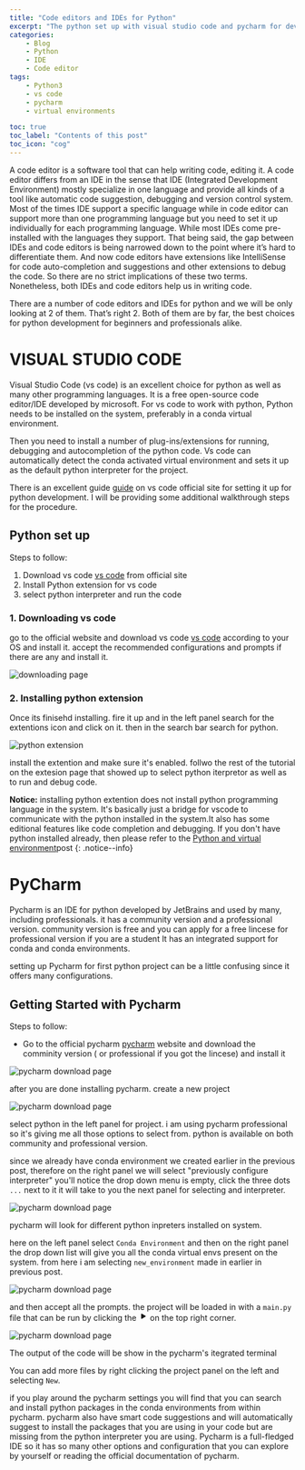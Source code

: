 ```yaml
---
title: "Code editors and IDEs for Python"
excerpt: "The python set up with visual studio code and pycharm for development environment"
categories:
    - Blog
    - Python
    - IDE
    - Code editor
tags:
    - Python3
    - vs code
    - pycharm
    - virtual environments

toc: true
toc_label: "Contents of this post"
toc_icon: "cog"
---
```

A code editor is a software tool that can help writing code, editing it. A code editor differs from an IDE in the sense that IDE (Integrated Development Environment) mostly specialize in one language and provide all kinds of a tool like automatic code suggestion, debugging and version control system. Most of the times IDE support a specific language while in code editor can support more than one programming language but you need to set it up individually for each programming language. While most IDEs come pre-installed with the languages they support. That being said, the gap between IDEs and code editors is being narrowed down to the point where it’s hard to differentiate them. And now code editors have extensions like IntelliSense for code auto-completion and suggestions and other extensions to debug the code.  So there are no strict implications of these two terms. Nonetheless, both IDEs and code editors help us in writing code.


There are a number of code editors and IDEs for python and we will be only looking at 2 of them. That’s right 2. Both of them are by far, the best choices for python development for beginners and professionals alike. 


# VISUAL STUDIO CODE

Visual Studio Code (vs code) is an excellent choice for python as well as many other programming languages. It is a free open-source code editor/IDE  developed by microsoft.
For vs code to work with python, Python needs to be installed on the system, preferably in a conda virtual environment.

Then you need to install a number of plug-ins/extensions for running, debugging and autocompletion of the python code. Vs code can automatically detect the conda activated virtual environment and sets it up as the default python interpreter for the project.

There is an excellent guide [guide] on vs code official site for setting it up for python development. I will be providing some additional walkthrough steps for the procedure.

[guide]: https://code.visualstudio.com/docs/python/python-tutorial

## Python set up

Steps to follow:


1. Download vs code [vs code] from official site
2. Install Python extension for vs code
3. select python interpreter and run the code

[vs code]: https://code.visualstudio.com/Download

### 1. Downloading vs code
go to the official website and download vs code [vs code] according to your OS and install it. accept the recommended configurations and prompts if there are any and install it.

![downloading page](/assets/images/python-IDE/vscode_download.png)


### 2. Installing python extension

Once its finisehd installing. fire it up and  in the left panel search for the extentions icon and click on it. then in the search bar search for python.

![python extension](/assets/images/python-IDE/vscode.png)

install the extention and make sure it's enabled. follwo the rest of the tutorial on the extesion page that showed up to select python iterpretor as well as  to run and debug code.

**Notice:** installing python extention does not install python programming language in the system. It's basically just a bridge for vscode to communicate with the python installed in the system.It also has some editional features like code completion and debugging. If you don't have python installed already, then please refer to the [Python and virtual environment]({%post_url/python/conda/2021-6-30-Python-conda-virtual-environment%})post 
{: .notice--info}

# PyCharm

Pycharm is an IDE for python developed by JetBrains and  used by many, including professionals. it has a community version and a professional version. community version is free and you can apply for a free lincese for professional version if you are a student
It has an integrated support for conda and conda environments.

setting up Pycharm for first python project can be a little confusing since it offers many configurations.

## Getting Started with Pycharm

Steps to follow:
+ Go to the official pycharm [pycharm] website  and download the comminity version (  or professional if you got the lincese) and install it

[pycharm]: https://www.jetbrains.com/pycharm/download/#section=windows

![pycharm download page](/assets/images/python-IDE/pycharm_down.png)

after you are done installing pycharm. create a new project

![pycharm download page](/assets/images/python-IDE/welcome_pycharm.png)

select python in the left panel for project. i am using pycharm professional so it's giving me all those options to select from. python is available on both community and professional version.

since we already have conda environment we created earlier in the previous post, therefore on the right panel we will select
"previously configure interpreter"
you'll notice the drop down menu is empty,
click the three dots `...` next to it it will take to you the next panel for selecting and interpreter.

![pycharm download page](/assets/images/python-IDE/select_python.png)

pycharm will look for different python inpreters installed on system.

here on the left panel select `Conda Environment` and then on the right panel the drop down list will give you all the conda virtual envs present on the system.
from here i am selecting `new_environment` made in earlier in previous post.

![pycharm download page](/assets/images/python-IDE/conda_env.png)

and then accept all the prompts. the project will be loaded in with a `main.py` file that can be run by clicking the <svg xmlns="http://www.w3.org/2000/svg" width="16" height="16" fill="currentColor" class="bi bi-play-fill" viewBox="0 0 16 16"><path d="m11.596 8.697-6.363 3.692c-.54.313-1.233-.066-1.233-.697V4.308c0-.63.692-1.01 1.233-.696l6.363 3.692a.802.802 0 0 1 0 1.393z"/></svg> on the top right corner.
  

![pycharm download page](/assets/images/python-IDE/project_loaded.png)

The output of the code will be show in the 
pycharm's itegrated terminal

You can add more files by right clicking the project panel on the left and selecting `New`.

if you play around the pycharm settings you will find that you can search and install python packages in the conda environments from within pycharm. pycharm also have smart code suggestions and will automatically suggest to install the packages that you are using in your code but are missing from the python interpreter you are using.
Pycharm is a full-fledged IDE so it has so many other options and configuration that you can explore by yourself or reading the official documentation of pycharm.


